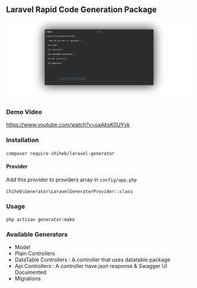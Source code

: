## Laravel Rapid Code Generation Package

![Generator](terminal.PNG)

### Demo Video

https://www.youtube.com/watch?v=oaAksK0UYvk

### Installation
`composer require chiheb/laravel-generator`

#### Provider

Add this provider to providers array in `config/app.php`

`Chiheb\Generator\LaravelGeneratorProvider::class`

### Usage
`php artisan generator:make`

### Available Generators

* Model
* Plain Controllers 
* DataTable Controllers : A controller that uses datatable package  
* Api Controllers : A controller have json response & Swagger UI Documented 
* Migrations